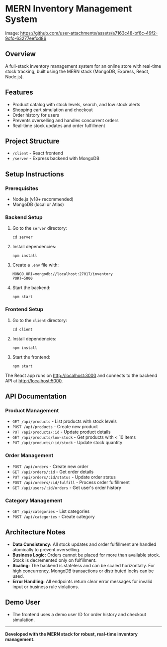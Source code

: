# MERN Inventory Management System

Image:
https://github.com/user-attachments/assets/a7163c48-bf6c-49f2-9cfc-63277eefcd86

## Overview
A full-stack inventory management system for an online store with real-time stock tracking, built using the MERN stack (MongoDB, Express, React, Node.js).

## Features
- Product catalog with stock levels, search, and low stock alerts
- Shopping cart simulation and checkout
- Order history for users
- Prevents overselling and handles concurrent orders
- Real-time stock updates and order fulfillment

## Project Structure
- `/client` - React frontend
- `/server` - Express backend with MongoDB

## Setup Instructions

### Prerequisites
- Node.js (v18+ recommended)
- MongoDB (local or Atlas)

### Backend Setup
1. Go to the `server` directory:
   ```
   cd server
   ```
2. Install dependencies:
   ```
   npm install
   ```
3. Create a `.env` file with:
   ```
   MONGO_URI=mongodb://localhost:27017/inventory
   PORT=5000
   ```
4. Start the backend:
   ```
   npm start
   ```

### Frontend Setup
1. Go to the `client` directory:
   ```
   cd client
   ```
2. Install dependencies:
   ```
   npm install
   ```
3. Start the frontend:
   ```
   npm start
   ```

The React app runs on [http://localhost:3000](http://localhost:3000) and connects to the backend API at [http://localhost:5000](http://localhost:5000).

## API Documentation

### Product Management
- `GET /api/products` - List products with stock levels
- `POST /api/products` - Create new product
- `PUT /api/products/:id` - Update product details
- `GET /api/products/low-stock` - Get products with < 10 items
- `PUT /api/products/:id/stock` - Update stock quantity

### Order Management
- `POST /api/orders` - Create new order
- `GET /api/orders/:id` - Get order details
- `PUT /api/orders/:id/status` - Update order status
- `POST /api/orders/:id/fulfill` - Process order fulfillment
- `GET /api/users/:id/orders` - Get user's order history

### Category Management
- `GET /api/categories` - List categories
- `POST /api/categories` - Create category

## Architecture Notes
- **Data Consistency:** All stock updates and order fulfillment are handled atomically to prevent overselling.
- **Business Logic:** Orders cannot be placed for more than available stock. Stock is decremented only on fulfillment.
- **Scaling:** The backend is stateless and can be scaled horizontally. For high concurrency, MongoDB transactions or distributed locks can be used.
- **Error Handling:** All endpoints return clear error messages for invalid input or business rule violations.

## Demo User
- The frontend uses a demo user ID for order history and checkout simulation.

---

**Developed with the MERN stack for robust, real-time inventory management.**
